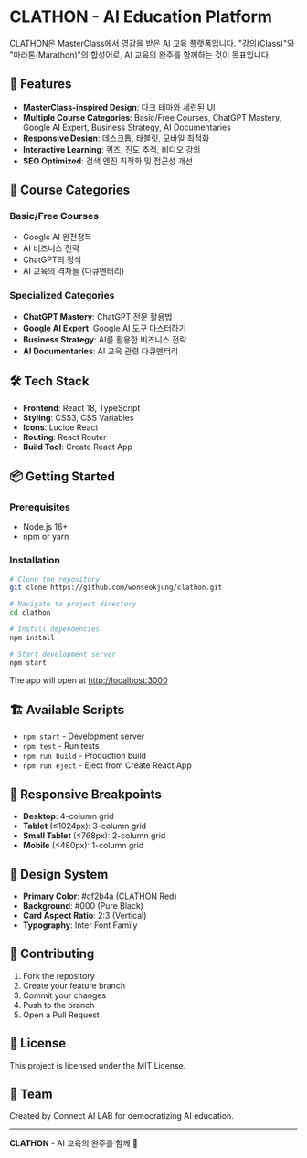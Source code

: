 # CLATHON - AI Education Platform

CLATHON은 MasterClass에서 영감을 받은 AI 교육 플랫폼입니다. "강의(Class)"와 "마라톤(Marathon)"의 합성어로, AI 교육의 완주를 함께하는 것이 목표입니다.

## 🚀 Features

- **MasterClass-inspired Design**: 다크 테마와 세련된 UI
- **Multiple Course Categories**: Basic/Free Courses, ChatGPT Mastery, Google AI Expert, Business Strategy, AI Documentaries
- **Responsive Design**: 데스크톱, 태블릿, 모바일 최적화
- **Interactive Learning**: 퀴즈, 진도 추적, 비디오 강의
- **SEO Optimized**: 검색 엔진 최적화 및 접근성 개선

## 🎯 Course Categories

### Basic/Free Courses
- Google AI 완전정복
- AI 비즈니스 전략
- ChatGPT의 정석
- AI 교육의 격차들 (다큐멘터리)

### Specialized Categories
- **ChatGPT Mastery**: ChatGPT 전문 활용법
- **Google AI Expert**: Google AI 도구 마스터하기
- **Business Strategy**: AI를 활용한 비즈니스 전략
- **AI Documentaries**: AI 교육 관련 다큐멘터리

## 🛠 Tech Stack

- **Frontend**: React 18, TypeScript
- **Styling**: CSS3, CSS Variables
- **Icons**: Lucide React
- **Routing**: React Router
- **Build Tool**: Create React App

## 📦 Getting Started

### Prerequisites
- Node.js 16+ 
- npm or yarn

### Installation

```bash
# Clone the repository
git clone https://github.com/wonseokjung/clathon.git

# Navigate to project directory
cd clathon

# Install dependencies
npm install

# Start development server
npm start
```

The app will open at [http://localhost:3000](http://localhost:3000)

## 🏗 Available Scripts

- `npm start` - Development server
- `npm test` - Run tests
- `npm run build` - Production build
- `npm run eject` - Eject from Create React App

## 📱 Responsive Breakpoints

- **Desktop**: 4-column grid
- **Tablet** (≤1024px): 3-column grid
- **Small Tablet** (≤768px): 2-column grid
- **Mobile** (≤480px): 1-column grid

## 🎨 Design System

- **Primary Color**: #cf2b4a (CLATHON Red)
- **Background**: #000 (Pure Black)
- **Card Aspect Ratio**: 2:3 (Vertical)
- **Typography**: Inter Font Family

## 🤝 Contributing

1. Fork the repository
2. Create your feature branch
3. Commit your changes
4. Push to the branch
5. Open a Pull Request

## 📄 License

This project is licensed under the MIT License.

## 👥 Team

Created by Connect AI LAB for democratizing AI education.

---

**CLATHON** - AI 교육의 완주를 함께 🚀
